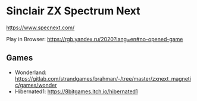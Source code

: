 # Sinclair ZX Spectrum Next

<https://www.specnext.com/>

Play in Browser: <https://rgb.yandex.ru/2020?lang=en#no-opened-game>

## Games

- Wonderland: <https://gitlab.com/strandgames/brahman/-/tree/master/zxnext_magnetic/games/wonder>
- Hibernated1: <https://8bitgames.itch.io/hibernated1>
